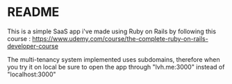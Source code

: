 # README

This is a simple SaaS app i've made using Ruby on Rails by following this course :  https://www.udemy.com/course/the-complete-ruby-on-rails-developer-course 

The multi-tenancy system implemented uses subdomains, therefore when you try it on local be sure to open the app through "lvh.me:3000" instead of "localhost:3000"